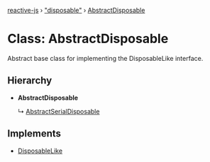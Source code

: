 [reactive-js](../README.md) › ["disposable"](../modules/_disposable_.md) › [AbstractDisposable](_disposable_.abstractdisposable.md)

# Class: AbstractDisposable

Abstract base class for implementing the DisposableLike interface.

## Hierarchy

* **AbstractDisposable**

  ↳ [AbstractSerialDisposable](_disposable_.abstractserialdisposable.md)

## Implements

* [DisposableLike](../interfaces/_disposable_.disposablelike.md)
